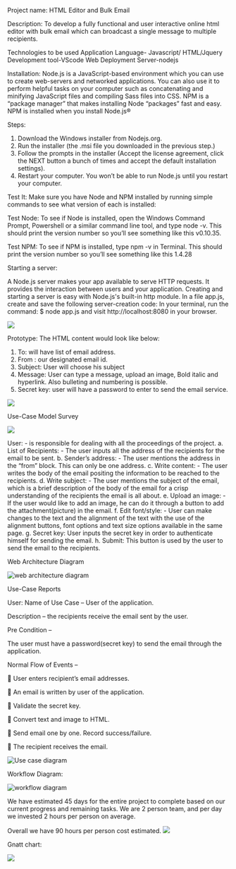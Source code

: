 Project name: HTML Editor and Bulk Email

Description: To develop a fully functional and user interactive online html editor with bulk email which can broadcast a single message to multiple recipients.

Technologies to be used
Application Language- Javascript/ HTML/Jquery
Development tool-VScode
Web Deployment Server-nodejs

Installation: Node.js is a JavaScript-based environment which you can use to create web-servers and networked applications. You can also use it to perform helpful tasks on your computer such as concatenating and minifying JavaScript files and compiling Sass files into CSS. NPM is a “package manager” that makes installing Node “packages” fast and easy. NPM is installed when you install Node.js®

Steps:
1) Download the Windows installer from Nodejs.org. 
2) Run the installer (the .msi file you downloaded in the previous step.) 
3) Follow the prompts in the installer (Accept the license agreement, click the NEXT button a bunch of times and accept the default installation settings). 
4) Restart your computer. You won’t be able to run Node.js until you restart your computer.

Test It: Make sure you have Node and NPM installed by running simple commands to see what version of each is installed:

Test Node: To see if Node is installed, open the Windows Command Prompt, Powershell or a similar command line tool, and type node -v. This should print the version number so you’ll see something like this v0.10.35.

Test NPM: To see if NPM is installed, type npm -v in Terminal. This should print the version number so you’ll see something like this 1.4.28

Starting a server:

A Node.js server makes your app available to serve HTTP requests. It provides the interaction between users and your application.
Creating and starting a server is easy with Node.js's built-in http module.
In a file app.js, create and save the following server-creation code:
In your terminal, run the command:
$ node app.js
and visit http://localhost:8080 in your browser.

![](screenshots/serverstart.jpeg)

Prototype:
The HTML content would look like below:
1)	To: will have list of email address.
2)	From : our designated email id.
3)	Subject: User will choose his subject
4)	Message: User can type a message, upload an image, Bold italic and hyperlink. Also bulleting and numbering is possible.
5)	Secret key: user will have a password to enter to send the email service.

![](screenshots/prototype.png)

Use-Case Model Survey

![](screenshots/model.png)

User: - is responsible for dealing with all the proceedings of the project.
a.	List of Recipients: - The user inputs all the address of the recipients for the email to be sent. 
b.	Sender’s address: - The user mentions the address in the “from” block. This can only be one address.
c.	Write content: - The user writes the body of the email positing the information to be reached to the recipients.
d.	Write subject: - The user mentions the subject of the email, which is a brief description of the body of the email for a crisp understanding of the recipients the email is all about.
e.	Upload an image: - If the user would like to add an image, he can do it through a button to add the attachment(picture) in the email. 
f.	Edit font/style: - User can make changes to the text and the alignment of the text with the use of the alignment buttons, font options and text size options available in the same page.
g.	Secret key: User inputs the secret key in order to authenticate himself for sending the email.
h.	Submit: This button is used by the user to send the email to the recipients.

Web Architecture Diagram

![web architecture diagram](screenshots/webarchitecture.PNG)


Use-Case Reports

User:
Name of Use Case – User of the application.

Description – the recipients receive the email sent by the user.

Pre Condition –

The user must have a password(secret key) to send the email through the application.

Normal Flow of Events – 

	User enters recipient’s email addresses.

	An email is written by user of the application.
	
	Validate the secret key.

	Convert text and image to HTML.

	Send email one by one. Record success/failure.

	The recipient receives the email.

![Use case diagram](screenshots/usecase.png)

Workflow Diagram:

![workflow diagram](screenshots/work.png)


We have estimated 45 days for the entire project to complete based on our current progress and remaining tasks.
We are 2 person team, and per day we invested 2 hours per person on average. 

Overall we have 90 hours per person cost estimated.
![](screenshots/tasks.png)

Gnatt chart:

![](screenshots/gantt.PNG)
